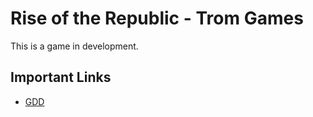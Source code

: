 # Rise of the Republic - Trom Games

This is a game in development.

## Important Links
- [GDD](https://docs.google.com/document/d/1ahQlq-yBoDkJx97KgbtHvdIvqyBUxY3c6W-mplkp0aI/edit?usp=sharing)

